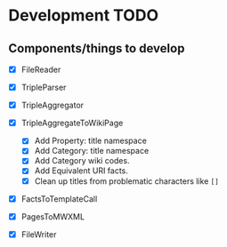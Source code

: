 Development TODO
================

Components/things to develop
----------------------------

- [x] FileReader
- [x] TripleParser
- [x] TripleAggregator
- [x] TripleAggregateToWikiPage
  - [x] Add Property: title namespace
  - [x] Add Category: title namespace
  - [x] Add Category wiki codes.
  - [x] Add Equivalent URI facts.
  - [x] Clean up titles from problematic characters like `[]`
- [x] FactsToTemplateCall
- [x] PagesToMWXML
- [x] FileWriter

